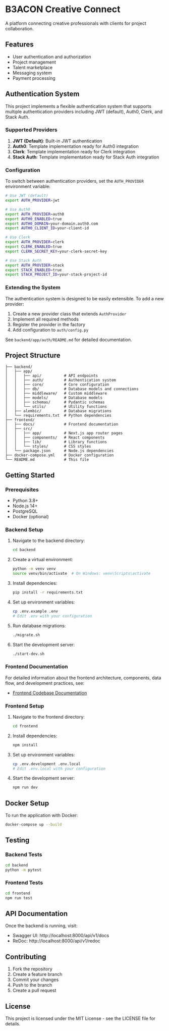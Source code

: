 # B3ACON Creative Connect

A platform connecting creative professionals with clients for project collaboration.

## Features

- User authentication and authorization
- Project management
- Talent marketplace
- Messaging system
- Payment processing

## Authentication System

This project implements a flexible authentication system that supports multiple authentication providers including JWT (default), Auth0, Clerk, and Stack Auth.

### Supported Providers

1. **JWT (Default)**: Built-in JWT authentication
2. **Auth0**: Template implementation ready for Auth0 integration
3. **Clerk**: Template implementation ready for Clerk integration
4. **Stack Auth**: Template implementation ready for Stack Auth integration

### Configuration

To switch between authentication providers, set the `AUTH_PROVIDER` environment variable:

```bash
# Use JWT (default)
export AUTH_PROVIDER=jwt

# Use Auth0
export AUTH_PROVIDER=auth0
export AUTH0_ENABLED=true
export AUTH0_DOMAIN=your-domain.auth0.com
export AUTH0_CLIENT_ID=your-client-id

# Use Clerk
export AUTH_PROVIDER=clerk
export CLERK_ENABLED=true
export CLERK_SECRET_KEY=your-clerk-secret-key

# Use Stack Auth
export AUTH_PROVIDER=stack
export STACK_ENABLED=true
export STACK_PROJECT_ID=your-stack-project-id
```

### Extending the System

The authentication system is designed to be easily extensible. To add a new provider:

1. Create a new provider class that extends `AuthProvider`
2. Implement all required methods
3. Register the provider in the factory
4. Add configuration to `auth/config.py`

See `backend/app/auth/README.md` for detailed documentation.

## Project Structure

```
├── backend/
│   ├── app/
│   │   ├── api/          # API endpoints
│   │   ├── auth/         # Authentication system
│   │   ├── core/         # Core configuration
│   │   ├── db/           # Database models and connections
│   │   ├── middleware/   # Custom middleware
│   │   ├── models/       # Database models
│   │   ├── schemas/      # Pydantic schemas
│   │   └── utils/        # Utility functions
│   ├── alembic/          # Database migrations
│   └── requirements.txt  # Python dependencies
├── frontend/
│   ├── docs/             # Frontend documentation
│   ├── src/
│   │   ├── app/          # Next.js app router pages
│   │   ├── components/   # React components
│   │   ├── lib/          # Library functions
│   │   └── styles/       # CSS styles
│   └── package.json      # Node.js dependencies
├── docker-compose.yml    # Docker configuration
└── README.md             # This file
```

## Getting Started

### Prerequisites

- Python 3.8+
- Node.js 14+
- PostgreSQL
- Docker (optional)

### Backend Setup

1. Navigate to the backend directory:
   ```bash
   cd backend
   ```

2. Create a virtual environment:
   ```bash
   python -m venv venv
   source venv/bin/activate  # On Windows: venv\Scripts\activate
   ```

3. Install dependencies:
   ```bash
   pip install -r requirements.txt
   ```

4. Set up environment variables:
   ```bash
   cp .env.example .env
   # Edit .env with your configuration
   ```

5. Run database migrations:
   ```bash
   ./migrate.sh
   ```

6. Start the development server:
   ```bash
   ./start-dev.sh
   ```

### Frontend Documentation

For detailed information about the frontend architecture, components, data flow, and development practices, see:
- [Frontend Codebase Documentation](frontend/docs/FRONTEND_CODEBASE.md)

### Frontend Setup

1. Navigate to the frontend directory:
   ```bash
   cd frontend
   ```

2. Install dependencies:
   ```bash
   npm install
   ```

3. Set up environment variables:
   ```bash
   cp .env.development .env.local
   # Edit .env.local with your configuration
   ```

4. Start the development server:
   ```bash
   npm run dev
   ```

## Docker Setup

To run the application with Docker:

```bash
docker-compose up --build
```

## Testing

### Backend Tests

```bash
cd backend
python -m pytest
```

### Frontend Tests

```bash
cd frontend
npm run test
```

## API Documentation

Once the backend is running, visit:
- Swagger UI: http://localhost:8000/api/v1/docs
- ReDoc: http://localhost:8000/api/v1/redoc

## Contributing

1. Fork the repository
2. Create a feature branch
3. Commit your changes
4. Push to the branch
5. Create a pull request

## License

This project is licensed under the MIT License - see the LICENSE file for details.
